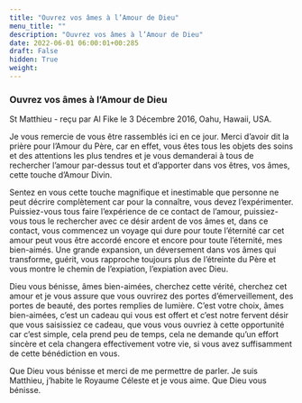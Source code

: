 ```yaml
---
title: "Ouvrez vos âmes à l’Amour de Dieu"
menu_title: ""
description: "Ouvrez vos âmes à l’Amour de Dieu"
date: 2022-06-01 06:00:01+00:285
draft: False
hidden: True
weight:
---
```

### Ouvrez vos âmes à l’Amour de Dieu

St Matthieu - reçu par Al Fike le 3 Décembre 2016, Oahu, Hawaii, USA.

Je vous remercie de vous être rassemblés ici en ce jour. Merci d’avoir dit la prière pour l’Amour du Père, car en effet, vous êtes tous les objets des soins et des attentions les plus tendres et je vous demanderai à tous de rechercher l’amour par-dessus tout et d’apporter dans vos êtres, vos âmes, cette touche d’Amour Divin.

Sentez en vous cette touche magnifique et inestimable que personne ne peut décrire complètement car pour la connaître, vous devez l’expérimenter. Puissiez-vous tous faire l’expérience de ce contact de l’amour, puissiez-vous tous le rechercher avec ce désir ardent de vos âmes et, dans ce contact, vous commencez un voyage qui dure pour toute l’éternité car cet amour peut vous être accordé encore et encore pour toute l’éternité, mes bien-aimés. Une grande expansion, un déversement dans vos âmes qui transforme, guérit, vous rapproche toujours plus de l’étreinte du Père et vous montre le chemin de l’expiation, l’expiation avec Dieu.

Dieu vous bénisse, âmes bien-aimées, cherchez cette vérité, cherchez cet amour et je vous assure que vous ouvrirez des portes d’émerveillement, des portes de beauté, des portes remplies de lumière. C’est votre choix, âmes bien-aimées, c’est un cadeau qui vous est offert et c’est notre fervent désir que vous saisissiez ce cadeau, que vous vous ouvriez à cette opportunité car c’est simple, cela prend peu de temps, cela ne demande qu’un effort sincère et cela changera effectivement votre vie, si vous avez suffisamment de cette bénédiction en vous.

Que Dieu vous bénisse et merci de me permettre de parler. Je suis Matthieu, j’habite le Royaume Céleste et je vous aime. Que Dieu vous bénisse.
